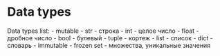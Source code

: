 # Data types

Data types list:
	- mutable
		- str - строка
		- int - целое число
		- float - дробное число
		- bool - булевый 
		- tuple - кортеж
		- list - список
		- dict - словарь
	- immutable
		- frozen set - множества, уникальные значения